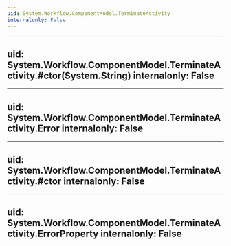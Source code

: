 ```yaml
---
uid: System.Workflow.ComponentModel.TerminateActivity
internalonly: False
---
```


---
uid: System.Workflow.ComponentModel.TerminateActivity.#ctor(System.String)
internalonly: False
---

---
uid: System.Workflow.ComponentModel.TerminateActivity.Error
internalonly: False
---

---
uid: System.Workflow.ComponentModel.TerminateActivity.#ctor
internalonly: False
---

---
uid: System.Workflow.ComponentModel.TerminateActivity.ErrorProperty
internalonly: False
---
